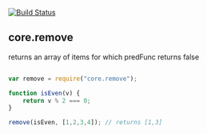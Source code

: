 [![Build Status](https://travis-ci.org/bakasho-libs/core.remove.svg?branch=master)](https://travis-ci.org/bakasho-libs/core.remove)

## core.remove

returns an array of items for which predFunc returns false

```javascript

var remove = require("core.remove");

function isEven(v) {
    return v % 2 === 0;
}

remove(isEven, [1,2,3,4]); // returns [1,3]

```

